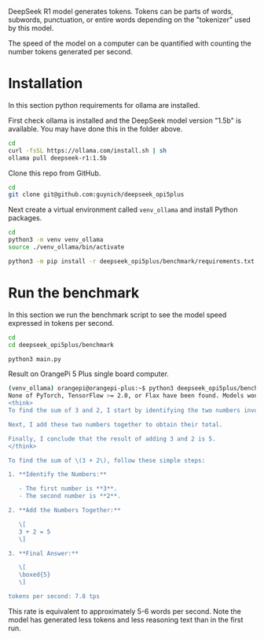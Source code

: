 DeepSeek R1 model generates tokens.  Tokens can be parts of words, subwords,
punctuation, or entire words depending on the "tokenizer" used by this model.

The speed of the model on a computer can be quantified with counting the number
tokens generated per second.

# Installation

In this section python requirements for ollama are installed.

First check ollama is installed and the DeepSeek model version "1.5b" is
available.  You may have done this in the folder above.
```bash
cd
curl -fsSL https://ollama.com/install.sh | sh
ollama pull deepseek-r1:1.5b
```

Clone this repo from GitHub.
```bash
cd
git clone git@github.com:guynich/deepseek_opi5plus
```

Next create a virtual environment called `venv_ollama` and install Python 
packages.
```bash
cd
python3 -m venv venv_ollama
source ./venv_ollama/bin/activate

python3 -m pip install -r deepseek_opi5plus/benchmark/requirements.txt
```

# Run the benchmark

In this section we run the benchmark script to see the model speed expressed in
tokens per second.
```bash
cd
cd deepseek_opi5plus/benchmark

python3 main.py
```

Result on OrangePi 5 Plus single board computer.
```bash
(venv_ollama) orangepi@orangepi-plus:~$ python3 deepseek_opi5plus/benchmark/main.py
None of PyTorch, TensorFlow >= 2.0, or Flax have been found. Models won't be available and only tokenizers, configuration and file/data utilities can be used.
<think>
To find the sum of 3 and 2, I start by identifying the two numbers involved in the addition.

Next, I add these two numbers together to obtain their total.

Finally, I conclude that the result of adding 3 and 2 is 5.
</think>

To find the sum of \(3 + 2\), follow these simple steps:

1. **Identify the Numbers:**

   - The first number is **3**.
   - The second number is **2**.

2. **Add the Numbers Together:**

   \[
   3 + 2 = 5
   \]

3. **Final Answer:**

   \[
   \boxed{5}
   \]

tokens per second: 7.8 tps
```
This rate is equivalent to approximately 5-6 words per second.  Note the model
has generated less tokens and less reasoning text than in the first run.
